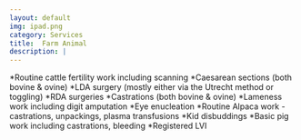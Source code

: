 ```yaml
---
layout: default
img: ipad.png
category: Services
title:  Farm Animal
description: |
---
```

*Routine cattle fertility work including scanning 
*Caesarean sections (both bovine & ovine) 
*LDA surgery (mostly either via the Utrecht method or toggling) 
*RDA surgeries 
*Castrations (both bovine & ovine) 
*Lameness work including digit amputation 
*Eye enucleation 
*Routine Alpaca work - castrations, unpackings, plasma transfusions 
*Kid disbuddings 
*Basic pig work including castrations, bleeding 
*Registered LVI 